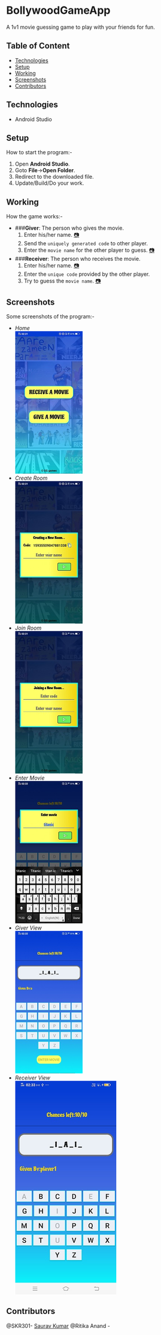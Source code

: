 # BollywoodGameApp
A 1v1 movie guessing game to play with your friends for fun.

  ## Table of Content
  - [Technologies](#technologies)
  - [Setup](#setup)
  - [Working](#working)
  - [Screenshots](#screenshots)
  - [Contributors](#contributors)
  
  ## Technologies
  - Android Studio
  
  ## Setup
  How to start the program:-
  1. Open **Android Studio**.
  2. Goto **File**->**Open Folder**.
  3. Redirect to the downloaded file.
  4. Update/Build/Do your work.
  
  ## Working
  How the game works:-
  - ###**Giver**: The person who gives the movie.
    1. Enter his/her name. [:camera:](https://github.com/SKR301/BollywoodGameApp/blob/master/ScreenShots/Create%20a%20room.jpg)
    2. Send the `uniquely generated code` to other player.
    3. Enter the `movie name` for the other player to guess. [:camera:](https://github.com/SKR301/BollywoodGameApp/blob/master/ScreenShots/Enter%20a%20movie.jpg)
  - ###**Receiver**: The person who receives the movie.
    1. Enter his/her name. [:camera:](https://github.com/SKR301/BollywoodGameApp/blob/master/ScreenShots/Join%20a%20room.jpg)
    2. Enter the `unique code` provided by the other player.
    3. Try to guess the `movie name`. [:camera:](https://github.com/SKR301/BollywoodGameApp/blob/master/ScreenShots/Receiver%20View.jpg)
  
  ## Screenshots
  Some screenshots of the program:-
  - *Home*<br />
  ![Home](https://github.com/SKR301/BollywoodGameApp/blob/master/ScreenShots/Home.jpg)
  - *Create Room*<br />
  ![Create Room](https://github.com/SKR301/BollywoodGameApp/blob/master/ScreenShots/Create%20a%20room.jpg)
  - *Join Room*<br />
  ![Join Room](https://github.com/SKR301/BollywoodGameApp/blob/master/ScreenShots/Join%20a%20room.jpg)
  - *Enter Movie*<br />
  ![Enter Movie](https://github.com/SKR301/BollywoodGameApp/blob/master/ScreenShots/Enter%20a%20movie.jpg)
  - *Giver View*<br />
  ![Giver View](https://github.com/SKR301/BollywoodGameApp/blob/master/ScreenShots/Giver%20view.jpg)
  - *Receiver View*<br />
  ![Receiver View](https://github.com/SKR301/BollywoodGameApp/blob/master/ScreenShots/Receiver%20View.jpg)
  
  ## Contributors
  @SKR301- [Saurav Kumar](https://github.com/SKR301)
  @Ritika Anand -[]()

